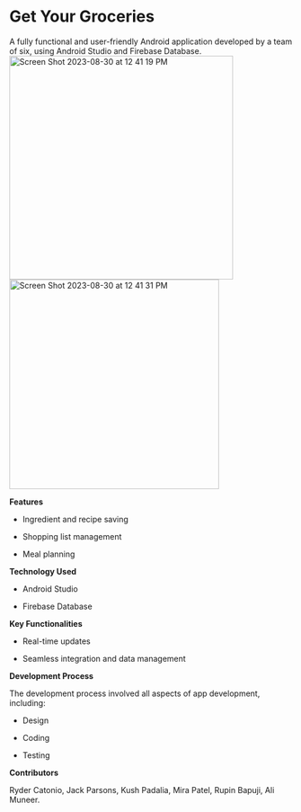 # Get Your Groceries
A fully functional and user-friendly Android application developed by a team of six, using Android Studio and Firebase Database.
<img width="398" alt="Screen Shot 2023-08-30 at 12 41 19 PM" src="https://github.com/CMPUT301F22T14/GetYourGroceries/assets/97204693/2d4b4dc3-fec7-496d-93fd-a5a547e2828f">
<img width="373" alt="Screen Shot 2023-08-30 at 12 41 31 PM" src="https://github.com/CMPUT301F22T14/GetYourGroceries/assets/97204693/f8364f71-2178-4043-aefe-4ba0d065554c">

**Features**

- Ingredient and recipe saving

- Shopping list management

- Meal planning

**Technology Used**

- Android Studio

- Firebase Database

**Key Functionalities**

- Real-time updates

- Seamless integration and data management

**Development Process**

The development process involved all aspects of app development, including:
- Design

- Coding

- Testing


**Contributors**

Ryder Catonio, Jack Parsons, Kush Padalia, Mira Patel, Rupin Bapuji, Ali Muneer.
